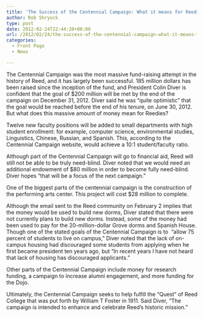 ```yaml
---
title: 'The Success of the Centennial Campaign: What it means for Reedies'
author: Rob Shryock
type: post
date: 2012-02-24T22:44:20+00:00
url: /2012/02/24/the-success-of-the-centennial-campaign-what-it-means-for-reedies/
categories:
  - Front Page
  - News

---
```

The Centennial Campaign was the most massive fund-raising attempt in the history of Reed, and it has largely been successful. 185 million dollars has been raised since the inception of the fund, and President Colin Diver is confident that the goal of $200 million will be met by the end of the campaign on December 31, 2012. Diver said he was &#8220;quite optimistic&#8221; that the goal would be reached before the end of his tenure, on June 30, 2012.  But what does this massive amount of money mean for Reedies?

Twelve new faculty positions will be added to small departments with high student enrollment: for example, computer science, environmental studies, Linguistics, Chinese, Russian, and Spanish. This, according to the Centennial Campaign website, would achieve a 10:1 student/faculty ratio.

Although part of the Centennial Campaign will go to financial aid, Reed will still not be able to be truly need-blind. Diver noted that we would need an additional endowment of $80 million in order to become fully need-blind.  Diver hopes &#8220;that will be a focus of the next campaign.&#8221;

One of the biggest parts of the centennial campaign is the construction of the performing arts center. This project will cost $28 million to complete.

Although the email sent to the Reed community on February 2 implies that the money would be used to build new dorms, Diver stated that there were not currently plans to build new dorms. Instead, some of the money had been used to pay for the 20-million-dollar Grove dorms and Spanish House. Though one of the stated goals of the Centennial Campaign is to  &#8220;allow 75 percent of students to live on campus,&#8221; Diver noted that the lack of on-campus housing had discouraged some students from applying when he first became president ten years ago, but &#8220;In recent years I have not heard that lack of housing has discouraged applicants.&#8221;

Other parts of the Centennial Campaign include money for research funding, a campaign to increase alumni engagement, and more funding for the Dojo.

Ultimately, the Centennial Campaign seeks to help fulfill the &#8220;Quest&#8221; of Reed College that was put forth by William T Foster in 1911. Said Diver, &#8220;The campaign is intended to enhance and celebrate Reed&#8217;s historic mission.”